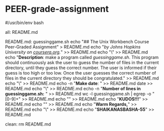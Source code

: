 # PEER-grade-assignment
#/usr/bin/env bash

all: README.md

README.md: guessinggame.sh
	echo "## The Unix Workbench Course Peer-Graded Assignment" > README.md
	echo "*by Johns Hopkins University on [coursera.org](https://www.coursera.org/).*" >> README.md
	echo "\\" >> README.md	
	echo "**Description**: make a program called *guessinggame.sh*. This program should continuously ask the user to guess the number of files in the current directory, until they guess the correct number. The user is informed if their guess is too high or too low. Once the user guesses the correct number of files in the current directory they should be congratulated." >> README.md
	echo "\\" >> README.md
	echo -n "**Make date**: " >> README.md
	date >> README.md
	echo "\\" >> README.md
	echo -n "**Number of lines in guessinggame.sh:** " >> README.md
	wc -l guessinggame.sh | egrep -o "[0-9]+" >> README.md
	echo "" >> README.md
	echo "**KUDOS!!!**" >> README.md
	echo "" >> README.md
	echo "**Warm Regards,**" >> README.md
	echo "\\" >> README.md
	echo "**SHAIKANASBASHA-55**" >> README.md

clean:
	rm README.md
